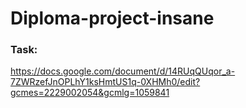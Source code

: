 # Diploma-project-insane
### Task:
https://docs.google.com/document/d/14RUqQUqor_a-7ZWRzefJnOPLhY1ksHmtUS1q-0XHMh0/edit?gcmes=2229002054&gcmlg=1059841
